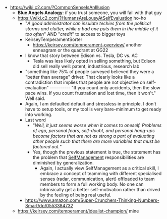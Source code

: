 - https://wiki.c2.com/?CommonSenseIsAnIllusion
	- **Blue Angels Analogy**: if you trust someone, you will fail with that guy
	- https://wiki.c2.com/?HumansAreLousyAtSelfEvaluation ho-ho
		- "_A good administrator can insulate techies from the political storms and clutter, while a bad one puts them in the middle of it too often_" AND "_credit_" to access to bigger toys
		- KeirseyTemperamentSorter
			- https://keirsey.com/temperament-overview/ another enneagram or the quadrant at GG22
		- I know that story between Edison vs. Tesla, DC vs. AC
			- Tesla was less likely opted in selling something, but Edison did sell really well: patent, industrious, research lab
		- "something like 75% of people surveyed believed they were a "better than average" driver. That clearly looks like a contradiction that implies that people are not objective on self-evaluation" ---------- "If you count only accidents, then the slow pace wins. If you count frustration and lost time, then it won't." Well said.
		- Again, I am defaulted default and stressless in principle. I don't have to setup tools, or my tool is very bare-minimum to get ready into working.
		- Last word
			- "_Well, it just seems worse when it comes to oneself. Problems of ego, personal fears, self-doubt, and personal hang-ups become factors that are not as strong a part of evaluating other people such that there are more variables that must be factored out._"
			- Yes, though the previous statement is true, the statement has the problem that [SelfManagement](https://wiki.c2.com/?SelfManagement) responsibilities are diminished by generalization.
				- Again, I actually view SelfManagement as a critical skill, I embrace a concept of teamming with different specialised senses (radar, communication, alert) offloaded to team members to form a full working body. No one can intrinsically get a better self-motivation rather than drived by the feeling of being real useful.
		- https://www.amazon.com/Super-Crunchers-Thinking-Numbers-Smart/dp/0553384732
	- https://keirsey.com/temperament/idealist-champion/ mine